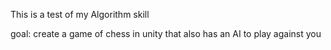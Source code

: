 This is a test of my Algorithm skill

goal: create a game of chess in unity that also has an AI to play against you
